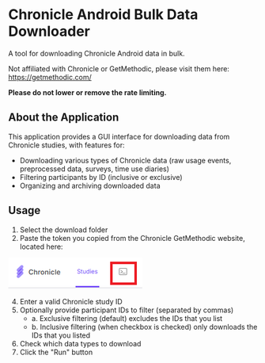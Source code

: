 # Chronicle Android Bulk Data Downloader

A tool for downloading Chronicle Android data in bulk. 

Not affiliated with Chronicle or GetMethodic, please visit them here: https://getmethodic.com/

**Please do not lower or remove the rate limiting.**

## About the Application

This application provides a GUI interface for downloading data from Chronicle studies, with features for:

- Downloading various types of Chronicle data (raw usage events, preprocessed data, surveys, time use diaries)
- Filtering participants by ID (inclusive or exclusive)
- Organizing and archiving downloaded data

## Usage

1. Select the download folder
2. Paste the token you copied from the Chronicle GetMethodic website, located here:
   
![Authorization Token Copy](./authorization_token_copy_location.png)

4. Enter a valid Chronicle study ID
5. Optionally provide participant IDs to filter (separated by commas)
   - a. Exclusive filtering (default) excludes the IDs that you list
   - b. Inclusive filtering (when checkbox is checked) only downloads the IDs that you listed
4. Check which data types to download
5. Click the "Run" button
